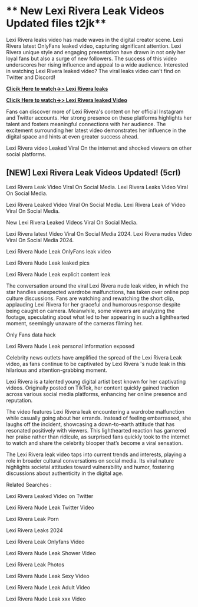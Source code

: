 
# ** New Lexi Rivera Leak Videos Updated files t2jk** #

  Lexi Rivera   leaks video has made waves in the digital creator scene.  Lexi Rivera   latest OnlyFans leaked video, capturing significant attention.  Lexi Rivera   unique style and engaging presentation have drawn in not only her loyal fans but also a surge of new followers. The success of this video underscores her rising influence and appeal to a wide audience. Interested in watching Lexi Rivera   leaked video? The viral leaks video can't find on Twitter and Discord!

**[Clicik Here to watch->>  Lexi Rivera  leaks ](http://xflirt.top)**

**[Clicik Here to watch->>  Lexi Rivera leaked Video](http://xflirt.top)**

Fans can discover more of Lexi Rivera's content on her official Instagram and Twitter accounts. Her strong presence on these platforms highlights her talent and fosters meaningful connections with her audience. The excitement surrounding her latest video demonstrates her influence in the digital space and hints at even greater success ahead.

  Lexi Rivera   video Leaked Viral On the internet and shocked viewers on other social platforms.

## [NEW] Lexi Rivera   Leak Videos Updated!  (5crl) ##

  Lexi Rivera   Leak Video Viral On Social Media.  Lexi Rivera   Leaks Video Viral On Social Media.

  Lexi Rivera   Leaked Video Viral On Social Media.  Lexi Rivera   Leak of Video Viral On Social Media.

New Lexi Rivera   Leaked Videos Viral On Social Media.

  Lexi Rivera   latest Video Viral On Social Media 2024.  Lexi Rivera   nudes Video Viral On Social Media 2024.

  Lexi Rivera   Nude Leak OnlyFans leak video

  Lexi Rivera   Nude Leak leaked pics

  Lexi Rivera   Nude Leak explicit content leak

The conversation around the viral Lexi Rivera   nude leak video, in which the star handles unexpected wardrobe malfunctions, has taken over online pop culture discussions. Fans are watching and rewatching the short clip, applauding Lexi Rivera   for her graceful and humorous response despite being caught on camera. Meanwhile, some viewers are analyzing the footage, speculating about what led to her appearing in such a lighthearted moment, seemingly unaware of the cameras filming her.

Only Fans data hack

  Lexi Rivera   Nude Leak personal information exposed

Celebrity news outlets have amplified the spread of the Lexi Rivera   Leak video, as fans continue to be captivated by Lexi Rivera  's nude leak in this hilarious and attention-grabbing moment.

  Lexi Rivera   is a talented young digital artist best known for her captivating videos. Originally posted on TikTok, her content quickly gained traction across various social media platforms, enhancing her online presence and reputation.

The video features Lexi Rivera   leak encountering a wardrobe malfunction while casually going about her errands. Instead of feeling embarrassed, she laughs off the incident, showcasing a down-to-earth attitude that has resonated positively with viewers. This lighthearted reaction has garnered her praise rather than ridicule, as surprised fans quickly took to the internet to watch and share the celebrity blooper that’s become a viral sensation.

The Lexi Rivera   leak video taps into current trends and interests, playing a role in broader cultural conversations on social media. Its viral nature highlights societal attitudes toward vulnerability and humor, fostering discussions about authenticity in the digital age.

Related Searches :

  Lexi Rivera   Leaked Video on Twitter

  Lexi Rivera   Nude Leak Twitter Video

  Lexi Rivera   Leak Porn

  Lexi Rivera   Leaks 2024

  Lexi Rivera   Leak Onlyfans Video

  Lexi Rivera   Nude Leak Shower Video

  Lexi Rivera   Leak Photos

  Lexi Rivera   Nude Leak Sexy Video

  Lexi Rivera   Nude Leak Adult Video

  Lexi Rivera   Nude Leak xxx Video


